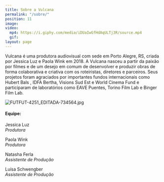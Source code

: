```yaml
---
title: Sobre a Vulcana
permalink: "/sobre/"
position: 11
image: 
video:
  mp4: https://i.giphy.com/media/iDUaIwGfHdAqULTj3R/source.mp4
  gif: 
layout: page
---
```


Vulcana é uma produtora audiovisual com sede em Porto Alegre, RS, criada por Jessica Luz e Paola Wink em 2018. A Vulcana nasceu a partir da paixão por filmes e de um desejo em comum de desenvolver e produzir obras de forma colaborativa e criativa com os roteiristas, diretores e parceiros. Seus projetos foram agraciados por importantes fundos internacionais como Hubert Bals , IDFA Bertha, Visions Sud Est e World Cinema Fund e participaram de laboratórios como EAVE Puentes, Torino Film Lab e Binger Film Lab.

![FUTFUT-4251_EDITADA-734564.jpg](/uploads/FUTFUT-4251_EDITADA-734564.jpg)

<div class="team-info" markdown="1">

#### Equipe:

Jessica Luz  
_Produtora_

Paola Wink  
_Produtora_

Natasha Ferla  
_Assistente de Produção_

Luísa Schwengber  
_Assistente de Produção_

</div>